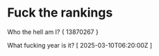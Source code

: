 # Fuck the rankings

Who the hell am I?
{ 13870267 }

What fucking year is it?
[ 2025-03-10T06:20:00Z ]

